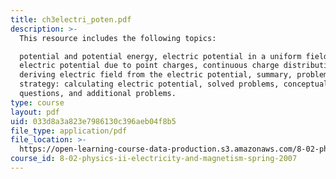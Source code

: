 ```yaml
---
title: ch3electri_poten.pdf
description: >-
  This resource includes the following topics:

  potential and potential energy, electric potential in a uniform field,
  electric potential due to point charges, continuous charge distribution,
  deriving electric field from the electric potential, summary, problem-solving
  strategy: calculating electric potential, solved problems, conceptual
  questions, and additional problems.
type: course
layout: pdf
uid: 033d8a3a823e7986130c396aeb04f8b5
file_type: application/pdf
file_location: >-
  https://open-learning-course-data-production.s3.amazonaws.com/8-02-physics-ii-electricity-and-magnetism-spring-2007/033d8a3a823e7986130c396aeb04f8b5_ch3electri_poten.pdf
course_id: 8-02-physics-ii-electricity-and-magnetism-spring-2007
---
```

